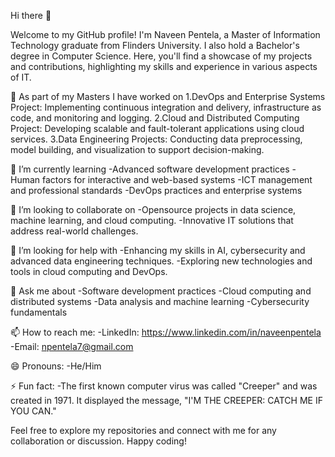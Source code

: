 
Hi there 👋

Welcome to my GitHub profile! I'm Naveen Pentela, a Master of Information Technology graduate from Flinders University. I also hold a Bachelor's degree in Computer Science. Here, you'll find a showcase of my projects and contributions, highlighting my skills and experience in various aspects of IT.

🔭 As part of my Masters I have worked on
1.DevOps and Enterprise Systems Project: Implementing continuous integration and delivery, infrastructure as code, and monitoring and logging.
2.Cloud and Distributed Computing Project: Developing scalable and fault-tolerant applications using cloud services.
3.Data Engineering Projects: Conducting data preprocessing, model building, and visualization to support decision-making.

 🌱 I’m currently learning
 -Advanced software development practices
 -Human factors for interactive and web-based systems
 -ICT management and professional standards
 -DevOps practices and enterprise systems

 👯 I’m looking to collaborate on
 -Opensource projects in data science, machine learning, and cloud computing.
 -Innovative IT solutions that address real-world challenges.

 🤔 I’m looking for help with
 -Enhancing my skills in AI, cybersecurity and advanced data engineering techniques.
 -Exploring new technologies and tools in cloud computing and DevOps.

 💬 Ask me about
 -Software development practices
 -Cloud computing and distributed systems
 -Data analysis and machine learning
 -Cybersecurity fundamentals

 📫 How to reach me:
 -LinkedIn: https://www.linkedin.com/in/naveenpentela 
 -Email: npentela7@gmail.com

 😄 Pronouns:
 -He/Him
 
⚡ Fun fact:
-The first known computer virus was called "Creeper" and was created in 1971. It displayed the message, "I'M THE CREEPER: CATCH ME IF YOU CAN."


Feel free to explore my repositories and connect with me for any collaboration or discussion. Happy coding!

